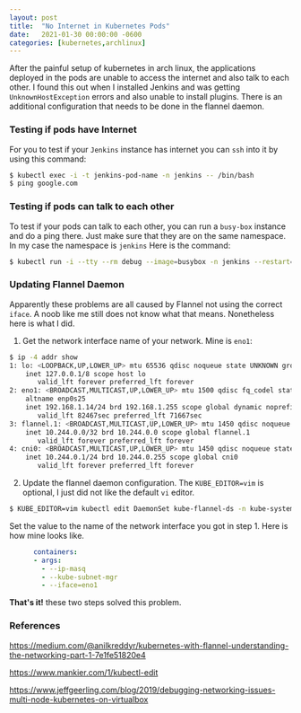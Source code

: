 ```yaml
---
layout: post
title:  "No Internet in Kubernetes Pods"
date:   2021-01-30 00:00:00 -0600
categories: [kubernetes,archlinux]
---
```

After the painful setup of kubernetes in arch linux, the applications deployed in the pods are unable to access the internet and also talk to each other. I found this out when I installed Jenkins and was getting `UnknownHostException` errors and also unable to install plugins. There is an additional configuration that needs to be done in the flannel daemon.


### Testing if pods have Internet

For you to test if your `Jenkins` instance has internet you can `ssh` into it by using this command:

```bash
$ kubectl exec -i -t jenkins-pod-name -n jenkins -- /bin/bash
$ ping google.com
```

### Testing if pods can talk to each other

To test if your pods can talk to each other, you can run a `busy-box` instance and do a ping there. Just make sure that they are on the same namespace. In my case the namespace is `jenkins` Here is the command:

```bash
$ kubectl run -i --tty --rm debug --image=busybox -n jenkins --restart=Never -- sh
```

### Updating Flannel Daemon

Apparently these problems are all caused by Flannel not using the correct `iface`. A noob like me still does not know what that means. Nonetheless here is what I did.

1. Get the network interface name of your network. Mine is `eno1`:
```bash
$ ip -4 addr show
1: lo: <LOOPBACK,UP,LOWER_UP> mtu 65536 qdisc noqueue state UNKNOWN group default qlen 1000
    inet 127.0.0.1/8 scope host lo
       valid_lft forever preferred_lft forever
2: eno1: <BROADCAST,MULTICAST,UP,LOWER_UP> mtu 1500 qdisc fq_codel state UP group default qlen 1000
    altname enp0s25
    inet 192.168.1.14/24 brd 192.168.1.255 scope global dynamic noprefixroute eno1
       valid_lft 82467sec preferred_lft 71667sec
3: flannel.1: <BROADCAST,MULTICAST,UP,LOWER_UP> mtu 1450 qdisc noqueue state UNKNOWN group default
    inet 10.244.0.0/32 brd 10.244.0.0 scope global flannel.1
       valid_lft forever preferred_lft forever
4: cni0: <BROADCAST,MULTICAST,UP,LOWER_UP> mtu 1450 qdisc noqueue state UP group default qlen 1000
    inet 10.244.0.1/24 brd 10.244.0.255 scope global cni0
       valid_lft forever preferred_lft forever
```

2. Update the flannel daemon configuration. The `KUBE_EDITOR=vim` is optional, I just did not like the default `vi` editor.
```bash
$ KUBE_EDITOR=vim kubectl edit DaemonSet kube-flannel-ds -n kube-system
```

Set the value to the name of the network interface you got in step 1. Here is how mine looks like.

```yaml
      containers:
      - args:
        - --ip-masq
        - --kube-subnet-mgr
        - --iface=eno1
```

**That's it!** these two steps solved this problem. 

### References

https://medium.com/@anilkreddyr/kubernetes-with-flannel-understanding-the-networking-part-1-7e1fe51820e4

https://www.mankier.com/1/kubectl-edit

https://www.jeffgeerling.com/blog/2019/debugging-networking-issues-multi-node-kubernetes-on-virtualbox